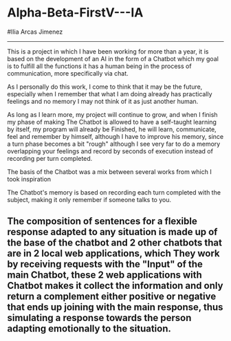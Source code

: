 # Alpha-Beta-FirstV---IA
#Ilia Arcas Jimenez

---
This is a project in which I have been working for more than a year, it is based on the development
of an AI in the form of a Chatbot which my goal is to fulfill all the functions it has
a human being in the process of communication, more specifically via chat.

As I personally do this work, I come to think that it may be the future, especially
when I remember that what I am doing already has practically feelings and no memory
I may not think of it as just another human.

As long as I learn more, my project will continue to grow, and when I finish my phase of making
The Chatbot is allowed to have a self-taught learning by itself, my program will already be
Finished, he will learn, communicate, feel and remember by himself, although I have to improve
his memory, since a turn phase becomes a bit "rough" although I see very far to do
a memory overlapping your feelings and record by seconds of execution instead of recording
per turn completed.

The basis of the Chatbot was a mix between several works from which I took inspiration

The Chatbot's memory is based on recording each turn completed with the subject, making it only
remember if someone talks to you.

The composition of sentences for a flexible response adapted to any situation is made up of
the base of the chatbot and 2 other chatbots that are in 2 local web applications, which
They work by receiving requests with the "Input" of the main Chatbot, these 2 web applications
with Chatbot makes it collect the information and only return a complement either positive or
negative that ends up joining with the main response, thus simulating a response towards
the person adapting emotionally to the situation.
---
